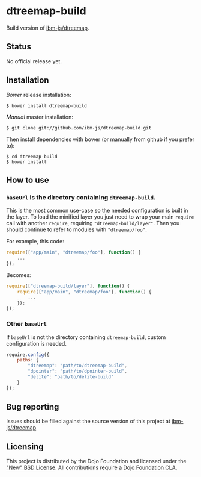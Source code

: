 # dtreemap-build

Build version of [ibm-js/dtreemap](https://github.com/ibm-js/dtreemap).

## Status

No official release yet.

## Installation

_Bower_ release installation:

    $ bower install dtreemap-build

_Manual_ master installation:

    $ git clone git://github.com/ibm-js/dtreemap-build.git

Then install dependencies with bower (or manually from github if you prefer to):

	$ cd dtreemap-build
	$ bower install


## How to use

### `baseUrl` is the directory containing `dtreemap-build`.
This is the most common use-case so the needed configuration is built in the layer.
To load the minified layer you just need to wrap your main `require` call with another `require`, requiring `"dtreemap-build/layer"`.
Then you should continue to refer to modules with `"dtreemap/foo"`.

For example, this code:
```js
require(["app/main", "dtreemap/foo"], function() {
	...
});
```
Becomes:
```js
require(["dtreemap-build/layer"], function() {
	require(["app/main", "dtreemap/foo"], function() {
		...
	});
});
```

### Other `baseUrl`

If `baseUrl` is not the directory containing `dtreemap-build`, custom configuration is needed.

```js
require.config({
	paths: {
		"dtreemap": "path/to/dtreemap-build",
		"dpointer": "path/to/dpointer-build",
		"delite": "path/to/delite-build"
	}
});
```


## Bug reporting

Issues should be filled against the source version of this project at [ibm-js/dtreemap](https://github.com/ibm-js/dtreemap)


## Licensing

This project is distributed by the Dojo Foundation and licensed under the ["New" BSD License](./LICENSE).
All contributions require a [Dojo Foundation CLA](http://dojofoundation.org/about/claForm).
